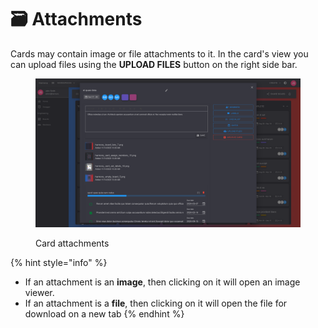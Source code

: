 # 🗃 Attachments

Cards may contain image or file attachments to it. In the card's view you can upload files using the **UPLOAD FILES** button on the right side bar.

<figure><img src="../.gitbook/assets/card-attachments.png" alt=""><figcaption><p>Card attachments</p></figcaption></figure>

{% hint style="info" %}
* If an attachment is an **image**, then clicking on it will open an image viewer.
* If an attachment is a **file**, then clicking on it will open the file for download on a new tab
{% endhint %}
